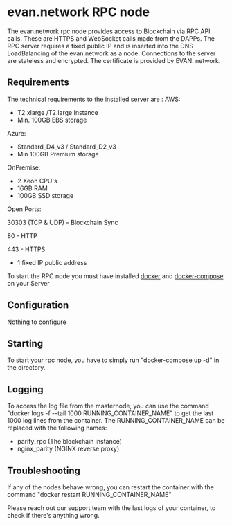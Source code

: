 # evan.network RPC node

The evan.network rpc node provides access to Blockchain via RPC API calls. These are HTTPS and WebSocket calls made from the DAPPs. The RPC server requires a fixed public IP and is inserted into the DNS LoadBalancing of the evan.network as a node. Connections to the server are stateless and encrypted. The certificate is provided by EVAN. network.  

## Requirements

The technical requirements to the installed server are :
AWS: 
 - T2.xlarge /T2.large Instance 
 - Min. 100GB EBS storage

Azure: 
 - Standard_D4_v3 / Standard_D2_v3 
 - Min 100GB Premium storage 

OnPremise: 
 - 2 Xeon CPU's 
 - 16GB RAM 
 - 100GB SSD storage

Open Ports:

30303 (TCP & UDP) – Blockchain Sync

80 - HTTP

443 - HTTPS

- 1 fixed IP public address

To start the RPC node you must have installed [docker](https://www.docker.com/get-docker) and [docker-compose](https://docs.docker.com/compose/install/) on your Server

## Configuration

Nothing to configure

## Starting

To start your rpc node, you have to simply run "docker-compose up -d" in the directory.

## Logging

To access the log file from the masternode, you can use the command "docker logs -f --tail 1000 RUNNING_CONTAINER_NAME" to get the last 1000 log lines from the container. The RUNNING_CONTAINER_NAME can be replaced with the following names:

- parity_rpc (The blockchain instance)
- nginx_parity (NGINX reverse proxy)

## Troubleshooting

If any of the nodes behave wrong, you can restart the container with the command "docker restart RUNNING_CONTAINER_NAME"

Please reach out our support team with the last logs of your container, to check if there's anything wrong.
